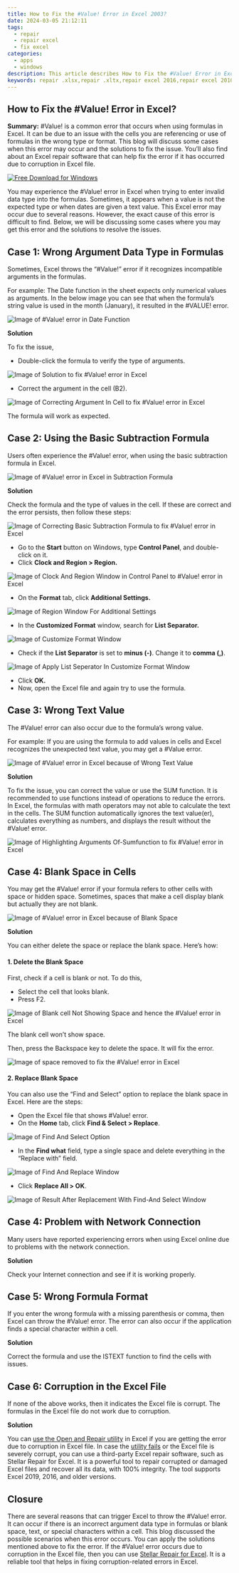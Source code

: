 ```yaml
---
title: How to Fix the #Value! Error in Excel 2003?
date: 2024-03-05 21:12:11
tags: 
  - repair
  - repair excel
  - fix excel
categories: 
  - apps
  - windows
description: This article describes How to Fix the #Value! Error in Excel 2003?
keywords: repair .xlsx,repair .xltx,repair excel 2016,repair excel 2010,repair excel 2013,repair .xlb
---
```


## How to Fix the #Value! Error in Excel?

**Summary:** #Value! is a common error that occurs when using formulas in Excel. It can be due to an issue with the cells you are referencing or use of formulas in the wrong type or format. This blog will discuss some cases when this error may occur and the solutions to fix the issue. You’ll also find about an Excel repair software that can help fix the error if it has occurred due to corruption in Excel file.

[![Free Download for Windows](https://www.stellarinfo.com/images/free-download-windows.png)](https://tools.techidaily.com/stellardata-recovery/repaire-for-excel/ "Free Download for Windows")

You may experience the #Value! error in Excel when trying to enter invalid data type into the formulas. Sometimes, it appears when a value is not the expected type or when dates are given a text value. This Excel error may occur due to several reasons. However, the exact cause of this error is difficult to find. Below, we will be discussing some cases where you may get this error and the solutions to resolve the issues.

## Case 1: Wrong Argument Data Type in Formulas

Sometimes, Excel throws the “#Value!” error if it recognizes incompatible arguments in the formulas.

For example: The Date function in the sheet expects only numerical values as arguments. In the below image you can see that when the formula’s string value is used in the month (January), it resulted in the #VALUE! error.

![Image of #Value! error in Date Function](https://www.stellarinfo.com/blog/wp-content/uploads/2023/01/date-function-error.png)

**Solution**

To fix the issue,

- Double-click the formula to verify the type of arguments.

![Image of Solution to fix #Value! error in Excel](https://www.stellarinfo.com/blog/wp-content/uploads/2023/01/verify-type-of-arguments-in-formulas.png)

- Correct the argument in the cell (B2).

![Image of Correcting Argument In Cell to fix #Value! error in Excel](https://www.stellarinfo.com/blog/wp-content/uploads/2023/01/correcting-argument-in-the-cell.png)

The formula will work as expected.

## Case 2: Using the Basic Subtraction Formula

Users often experience the #Value! error, when using the basic subtraction formula in Excel.

![Image of #Value! error in Excel in Subtraction Formula ](https://www.stellarinfo.com/blog/wp-content/uploads/2023/01/subtraction-formula-error-window.png)

**Solution**

Check the formula and the type of values in the cell. If these are correct and the error persists, then follow these steps:

![Image of Correcting Basic Subtraction Formula to fix #Value! error in Excel](https://www.stellarinfo.com/blog/wp-content/uploads/2023/01/correcting-basic-subtraction-formula.png)

- Go to the **Start** button on Windows, type **Control Panel**, and double-click on it.
- Click **Clock and Region > Region.**

![Image of Clock And Region Window in Control Panel to #Value! error in Excel](https://www.stellarinfo.com/blog/wp-content/uploads/2023/01/clock-and-region-window.png)

- On the **Format** tab, click **Additional Settings.**

![Image of Region Window For Additional Settings](https://www.stellarinfo.com/blog/wp-content/uploads/2023/01/region-window-for-additional-settings.png)

- In the **Customized Format** window, search for **List Separator.**

![Image of Customize Format Window](https://www.stellarinfo.com/blog/wp-content/uploads/2023/01/customize-format-window.png)

- Check if the **List Separator** is set to **minus (-)**. Change it to **comma (,)**.

![Image of Apply List Seperator In Customize Format Window](https://www.stellarinfo.com/blog/wp-content/uploads/2023/01/apply-list-separator-in-customize-format-window.png)

- Click **OK.**
- Now, open the Excel file and again try to use the formula.

## Case 3: Wrong Text Value

The #Value! error can also occur due to the formula’s wrong value.

For example: If you are using the formula to add values in cells and Excel recognizes the unexpected text value, you may get a #Value error.

![Image of #Value! error in Excel because of Wrong Text Value](https://www.stellarinfo.com/blog/wp-content/uploads/2023/01/error-with-wrong-text-value.png)

**Solution**

To fix the issue, you can correct the value or use the SUM function. It is recommended to use functions instead of operations to reduce the errors. In Excel, the formulas with math operators may not able to calculate the text in the cells. The SUM function automatically ignores the text value(er), calculates everything as numbers, and displays the result without the #Value! error.

![Image of Highlighting Arguments Of-Sumfunction to fix #Value! error in Excel](https://www.stellarinfo.com/blog/wp-content/uploads/2023/01/highlighting-arguments-of-sumfunction.png)

## Case 4: Blank Space in Cells

You may get the #Value! error if your formula refers to other cells with space or hidden space. Sometimes, spaces that make a cell display blank but actually they are not blank.

![Image of #Value! error in Excel because of Blank Space](https://www.stellarinfo.com/blog/wp-content/uploads/2023/01/errormessage-with-blank-space.png)

**Solution**

You can either delete the space or replace the blank space. Here’s how:

#### 1\. Delete the Blank Space

First, check if a cell is blank or not. To do this,

- Select the cell that looks blank.
- Press F2.

![Image of Blank cell Not Showing Space and hence the #Value! error in Excel](https://www.stellarinfo.com/blog/wp-content/uploads/2023/01/windows-with-blankcell-not-showing-space.png)

The blank cell won’t show space.

Then, press the Backspace key to delete the space. It will fix the error.

![Image of space removed to fix the #Value! error in Excel](https://www.stellarinfo.com/blog/wp-content/uploads/2023/01/result-after-deleting-the-space.png)

#### 2\. Replace Blank Space

You can also use the “Find and Select” option to replace the blank space in Excel. Here are the steps:

- Open the Excel file that shows #Value! error.
- On the **Home** tab, click **Find & Select > Replace**.

![Image of Find And Select Option](https://www.stellarinfo.com/blog/wp-content/uploads/2023/01/find-and-select-option-1024x159.png)

- In the **Find what** field, type a single space and delete everything in the “Replace with” field.

![Image of Find And Replace Window](https://www.stellarinfo.com/blog/wp-content/uploads/2023/01/find-and-replace-window.png)

- Click **Replace All > OK**.

![Image of Result After Replacement With Find-And Select Window](https://www.stellarinfo.com/blog/wp-content/uploads/2023/01/result-after-replacement-with-find-and-select-window.png)

## Case 4: Problem with Network Connection

Many users have reported experiencing errors when using Excel online due to problems with the network connection.

**Solution**

Check your Internet connection and see if it is working properly.  

## Case 5: Wrong Formula Format

If you enter the wrong formula with a missing parenthesis or comma, then Excel can throw the #Value! error. The error can also occur if the application finds a special character within a cell.

**Solution**

Correct the formula and use the ISTEXT function to find the cells with issues.  

## Case 6: Corruption in the Excel File

If none of the above works, then it indicates the Excel file is corrupt. The formulas in the Excel file do not work due to corruption.

**Solution**

You can [use the Open and Repair utility](https://support.microsoft.com/en-us/office/repair-a-corrupted-workbook-153a45f4-6cab-44b1-93ca-801ddcd4ea53) in Excel if you are getting the error due to corruption in Excel file. In case the [utility fails](https://tools.techidaily.com/stellardata-recovery/repaire-for-excel/) or the Excel file is severely corrupt, you can use a third-party Excel repair software, such as Stellar Repair for Excel. It is a powerful tool to repair corrupted or damaged Excel files and recover all its data, with 100% integrity. The tool supports Excel 2019, 2016, and older versions.

## Closure

There are several reasons that can trigger Excel to throw the #Value! error. It can occur if there is an incorrect argument data type in formulas or blank space, text, or special characters within a cell. This blog discussed the possible scenarios when this error occurs. You can apply the solutions mentioned above to fix the error. If the #Value! error occurs due to corruption in the Excel file, then you can use [Stellar Repair for Excel](https://tools.techidaily.com/stellardata-recovery/repaire-for-excel/). It is a reliable tool that helps in fixing corruption-related errors in Excel.




<ins class="adsbygoogle"
     style="display:block"
     data-ad-client="ca-pub-7571918770474297"
     data-ad-slot="8358498916"
     data-ad-format="auto"
     data-full-width-responsive="true"></ins>